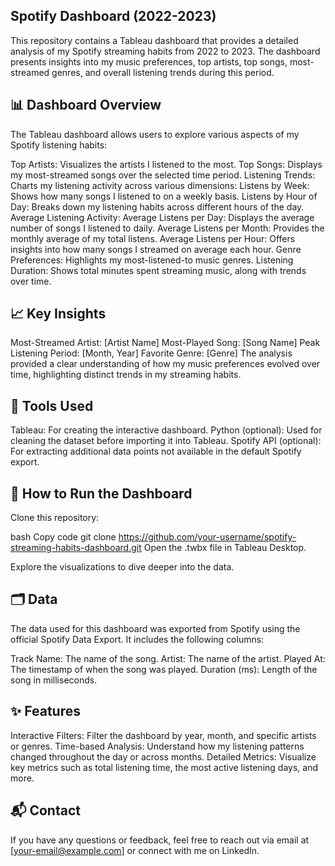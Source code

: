 ## Spotify Dashboard (2022-2023)
This repository contains a Tableau dashboard that provides a detailed analysis of my Spotify streaming habits from 2022 to 2023. The dashboard presents insights into my music preferences, top artists, top songs, most-streamed genres, and overall listening trends during this period.

## 📊 Dashboard Overview
The Tableau dashboard allows users to explore various aspects of my Spotify listening habits:

Top Artists: Visualizes the artists I listened to the most.
Top Songs: Displays my most-streamed songs over the selected time period.
Listening Trends: Charts my listening activity across various dimensions:
Listens by Week: Shows how many songs I listened to on a weekly basis.
Listens by Hour of Day: Breaks down my listening habits across different hours of the day.
Average Listening Activity:
Average Listens per Day: Displays the average number of songs I listened to daily.
Average Listens per Month: Provides the monthly average of my total listens.
Average Listens per Hour: Offers insights into how many songs I streamed on average each hour.
Genre Preferences: Highlights my most-listened-to music genres.
Listening Duration: Shows total minutes spent streaming music, along with trends over time.
## 📈 Key Insights
Most-Streamed Artist: [Artist Name]
Most-Played Song: [Song Name]
Peak Listening Period: [Month, Year]
Favorite Genre: [Genre]
The analysis provided a clear understanding of how my music preferences evolved over time, highlighting distinct trends in my streaming habits.

## 🔧 Tools Used
Tableau: For creating the interactive dashboard.
Python (optional): Used for cleaning the dataset before importing it into Tableau.
Spotify API (optional): For extracting additional data points not available in the default Spotify export.
## 🚀 How to Run the Dashboard
Clone this repository:

bash
Copy code
git clone https://github.com/your-username/spotify-streaming-habits-dashboard.git
Open the .twbx file in Tableau Desktop.

Explore the visualizations to dive deeper into the data.

## 🗂 Data
The data used for this dashboard was exported from Spotify using the official Spotify Data Export. It includes the following columns:

Track Name: The name of the song.
Artist: The name of the artist.
Played At: The timestamp of when the song was played.
Duration (ms): Length of the song in milliseconds.

## ✨ Features
Interactive Filters: Filter the dashboard by year, month, and specific artists or genres.
Time-based Analysis: Understand how my listening patterns changed throughout the day or across months.
Detailed Metrics: Visualize key metrics such as total listening time, the most active listening days, and more.

## 📬 Contact
If you have any questions or feedback, feel free to reach out via email at [your-email@example.com] or connect with me on LinkedIn.
